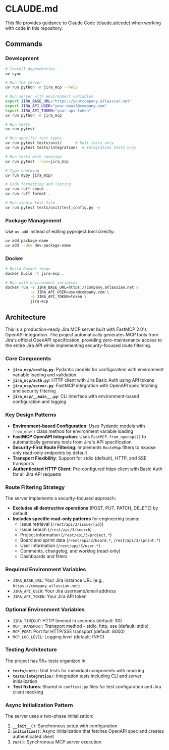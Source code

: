 # CLAUDE.md

This file provides guidance to Claude Code (claude.ai/code) when working with code in this repository.

## Commands

### Development
```bash
# Install dependencies  
uv sync

# Run the server
uv run python -m jira_mcp --help

# Run server with environment variables
export JIRA_BASE_URL="https://yourcompany.atlassian.net"
export JIRA_API_USER="your-email@company.com"
export JIRA_API_TOKEN="your-api-token"
uv run python -m jira_mcp

# Run tests
uv run pytest

# Run specific test types
uv run pytest tests/unit/      # Unit tests only
uv run pytest tests/integration/  # Integration tests only

# Run tests with coverage
uv run pytest --cov=jira_mcp

# Type checking  
uv run mypy jira_mcp/

# Code formatting and linting
uv run ruff check .
uv run ruff format .

# Run single test file
uv run pytest tests/unit/test_config.py -v
```

### Package Management
Use `uv add` instead of editing pyproject.toml directly:
```bash
uv add package-name
uv add --dev dev-package-name
```

### Docker
```bash
# Build Docker image
docker build -t jira-mcp .

# Run with environment variables
docker run -e JIRA_BASE_URL=https://company.atlassian.net \
           -e JIRA_API_USER=user@company.com \
           -e JIRA_API_TOKEN=token \
           jira-mcp
```

## Architecture

This is a production-ready Jira MCP server built with FastMCP 2.0's OpenAPI integration. The project automatically generates MCP tools from Jira's official OpenAPI specification, providing zero-maintenance access to the entire Jira API while implementing security-focused route filtering.

### Core Components

- **`jira_mcp/config.py`**: Pydantic models for configuration with environment variable loading and validation
- **`jira_mcp/auth.py`**: HTTP client with Jira Basic Auth using API tokens
- **`jira_mcp/server.py`**: FastMCP integration with OpenAPI spec fetching and security filtering
- **`jira_mcp/__main__.py`**: CLI interface with environment-based configuration and logging

### Key Design Patterns

- **Environment-based Configuration**: Uses Pydantic models with `from_env()` class method for environment variable loading
- **FastMCP OpenAPI Integration**: Uses `FastMCP.from_openapi()` to automatically generate tools from Jira's API specification
- **Security-First Route Filtering**: Implements `RouteMap` filters to expose only read-only endpoints by default
- **Transport Flexibility**: Support for stdio (default), HTTP, and SSE transports
- **Authenticated HTTP Client**: Pre-configured httpx client with Basic Auth for all Jira API requests

### Route Filtering Strategy

The server implements a security-focused approach:
- **Excludes all destructive operations** (POST, PUT, PATCH, DELETE) by default
- **Includes specific read-only patterns** for engineering teams:
  - Issue retrieval (`/rest/api/3/issue/{id}`)
  - Issue search (`/rest/api/3/search`)
  - Project information (`/rest/api/3/project.*`)
  - Board and sprint data (`/rest/api/3/board.*`, `/rest/api/3/sprint.*`)
  - User information (`/rest/api/3/user.*`)
  - Comments, changelog, and worklog (read-only)
  - Dashboards and filters

### Required Environment Variables
- `JIRA_BASE_URL`: Your Jira instance URL (e.g., `https://company.atlassian.net`)
- `JIRA_API_USER`: Your Jira username/email address  
- `JIRA_API_TOKEN`: Your Jira API token

### Optional Environment Variables
- `JIRA_TIMEOUT`: HTTP timeout in seconds (default: 30)
- `MCP_TRANSPORT`: Transport method - stdio, http, sse (default: stdio)
- `MCP_PORT`: Port for HTTP/SSE transport (default: 8000)
- `MCP_LOG_LEVEL`: Logging level (default: INFO)

### Testing Architecture

The project has 55+ tests organized in:
- **`tests/unit/`**: Unit tests for individual components with mocking
- **`tests/integration/`**: Integration tests including CLI and server initialization
- **Test fixtures**: Shared in `conftest.py` files for test configuration and Jira client mocking

### Async Initialization Pattern

The server uses a two-phase initialization:
1. **`__init__()`**: Synchronous setup with configuration
2. **`initialize()`**: Async initialization that fetches OpenAPI spec and creates authenticated client
3. **`run()`**: Synchronous MCP server execution